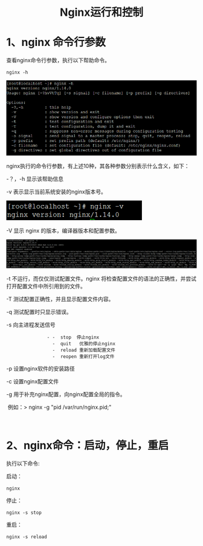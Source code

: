 <center><h1>
    Nginx运行和控制
    </h1></center>

# 1、nginx 命令行参数

查看nginx命令行参数，执行以下帮助命令。

```
nginx -h 
```

![1536810556269](..\images\帮助命令.png)

nginx执行的命令行参数，有上述10种，其各种参数分别表示什么含义，如下：

-？，-h   显示该帮助信息

-v            表示显示当前系统安装的nginx版本号。

![1536811045093](..\images\nginx-v.png)

-V             显示 nginx 的版本，编译器版本和配置参数。

![1536811377570](..\images\nginx-cmd-V.png)

-t              不运行，而仅仅测试配置文件。nginx 将检查配置文件的语法的正确性，并尝试打开配置文件中所引用到的文件。

-T               测试配置正确性，并且显示配置文件内容。

-q               测试配置时只显示错误。

-s                向主进程发送信号

                   - -  stop  停止nginx
                     -  quit   优雅的停止nginx
                     -  reload 重新加载配置文件
                     -  reopen 重新打开log文件

-p                设置nginx软件的安装路径

-c                 设置nginx配置文件

-g                 用于补充nginx配置，向nginx配置全局的指令。

​                     例如：>  nginx -g "pid /var/run/nginx.pid;"

​                      

# 2、nginx命令：启动，停止，重启

执行以下命令:

启动：

```
nginx
```

停止：

```
nginx -s stop
```

重启：

```
nginx -s reload 
```


